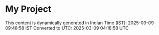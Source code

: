 # My Project

This content is dynamically generated in Indian Time (IST): 2025-03-09 09:48:58 IST
Converted to UTC: 2025-03-09 04:18:58 UTC
